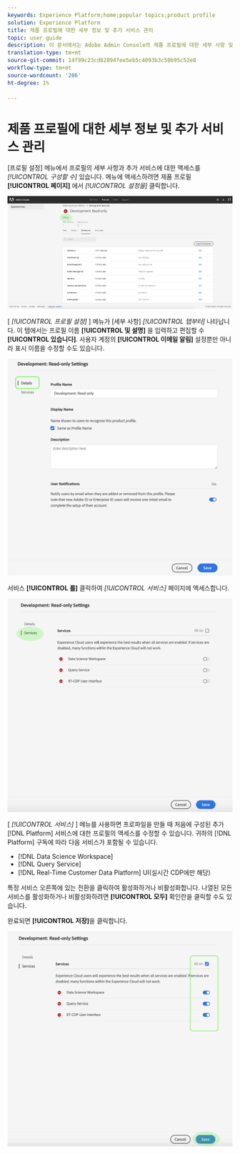 ```yaml
---
keywords: Experience Platform;home;popular topics;product profile
solution: Experience Platform
title: 제품 프로필에 대한 세부 정보 및 추가 서비스 관리
topic: user guide
description: 이 문서에서는 Adobe Admin Console의 제품 프로필에 대한 세부 사항 및 추가 서비스를 관리하는 데 필요한 단계를 다룹니다. 프로필 설정 메뉴에서 프로필의 세부 사항을 구성하고 추가 서비스에 액세스할 수 있습니다.
translation-type: tm+mt
source-git-commit: 14f99c23cd82894fee5eb5c4093b3c50b95c52e8
workflow-type: tm+mt
source-wordcount: '206'
ht-degree: 1%

---
```



# 제품 프로필에 대한 세부 정보 및 추가 서비스 관리

[프로필 설정] 메뉴에서 프로필의 세부 사항과 추가 서비스에 대한 액세스를 *[!UICONTROL 구성할 수]* 있습니다. 메뉴에 액세스하려면 제품 프로필 **[!UICONTROL 페이지]** 에서 *[!UICONTROL 설정을]* 클릭합니다.

![profile-settings](../images/profile-settings.png)

[ *[!UICONTROL 프로필 설정]* ] 메뉴가 [세부 사항] *[!UICONTROL 탭부터]* 나타납니다. 이 탭에서는 프로필 이름 **[!UICONTROL 및 설명]** 을 입력하고 편집할 수 **[!UICONTROL 있습니다]**. 사용자 계정의 **[!UICONTROL 이메일 알림]** 설정뿐만 아니라 표시 이름을 수정할 수도 있습니다.

![edit-details-settings](../images/edit-details-settings.png)

서비스 **[!UICONTROL 를]** 클릭하여 *[!UICONTROL 서비스]* 페이지에 액세스합니다.

![services-page](../images/services-page.png)

[ *[!UICONTROL 서비스]* ] 메뉴를 사용하면 프로파일을 만들 때 처음에 구성된 추가 [!DNL Platform] 서비스에 대한 프로필의 액세스를 수정할 수 있습니다. 귀하의 [!DNL Platform] 구독에 따라 다음 서비스가 포함될 수 있습니다.

- [!DNL Data Science Workspace]
- [!DNL Query Service]
- [!DNL Real-Time Customer Data Platform] UI(실시간 CDP에만 해당)

특정 서비스 오른쪽에 있는 전환을 클릭하여 활성화하거나 비활성화합니다. 나열된 모든 서비스를 활성화하거나 비활성화하려면 **[!UICONTROL 모두]** 확인란을 클릭할 수도 있습니다.

완료되면 **[!UICONTROL 저장]**&#x200B;을 클릭합니다.

![edit-additional-services](../images/edit-additional-services.png)